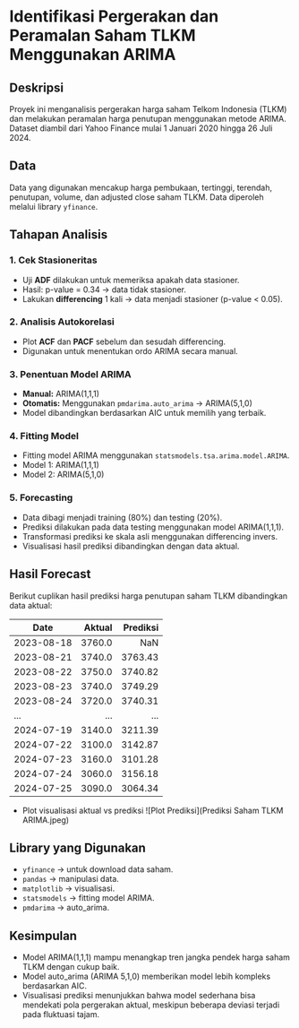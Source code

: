 # Identifikasi Pergerakan dan Peramalan Saham TLKM Menggunakan ARIMA

## Deskripsi
Proyek ini menganalisis pergerakan harga saham Telkom Indonesia (TLKM) dan melakukan peramalan harga penutupan menggunakan metode ARIMA. Dataset diambil dari Yahoo Finance mulai 1 Januari 2020 hingga 26 Juli 2024.

## Data
Data yang digunakan mencakup harga pembukaan, tertinggi, terendah, penutupan, volume, dan adjusted close saham TLKM. Data diperoleh melalui library `yfinance`.

## Tahapan Analisis

### 1. Cek Stasioneritas
- Uji **ADF** dilakukan untuk memeriksa apakah data stasioner.
- Hasil: p-value = 0.34 → data tidak stasioner.
- Lakukan **differencing** 1 kali → data menjadi stasioner (p-value < 0.05).

### 2. Analisis Autokorelasi
- Plot **ACF** dan **PACF** sebelum dan sesudah differencing.
- Digunakan untuk menentukan ordo ARIMA secara manual.

### 3. Penentuan Model ARIMA
- **Manual:** ARIMA(1,1,1)
- **Otomatis:** Menggunakan `pmdarima.auto_arima` → ARIMA(5,1,0)
- Model dibandingkan berdasarkan AIC untuk memilih yang terbaik.

### 4. Fitting Model
- Fitting model ARIMA menggunakan `statsmodels.tsa.arima.model.ARIMA`.
- Model 1: ARIMA(1,1,1)
- Model 2: ARIMA(5,1,0)

### 5. Forecasting
- Data dibagi menjadi training (80%) dan testing (20%).
- Prediksi dilakukan pada data testing menggunakan model ARIMA(1,1,1).
- Transformasi prediksi ke skala asli menggunakan differencing invers.
- Visualisasi hasil prediksi dibandingkan dengan data aktual.

## Hasil Forecast
Berikut cuplikan hasil prediksi harga penutupan saham TLKM dibandingkan data aktual:

| Date       | Aktual  | Prediksi     |
|------------|--------:|-------------:|
| 2023-08-18 | 3760.0  | NaN          |
| 2023-08-21 | 3740.0  | 3763.43      |
| 2023-08-22 | 3750.0  | 3740.82      |
| 2023-08-23 | 3740.0  | 3749.29      |
| 2023-08-24 | 3720.0  | 3740.31      |
| ...        | ...     | ...          |
| 2024-07-19 | 3140.0  | 3211.39      |
| 2024-07-22 | 3100.0  | 3142.87      |
| 2024-07-23 | 3160.0  | 3101.28      |
| 2024-07-24 | 3060.0  | 3156.18      |
| 2024-07-25 | 3090.0  | 3064.34      |

- Plot visualisasi aktual vs prediksi 
  ![Plot Prediksi](Prediksi Saham TLKM ARIMA.jpeg)

## Library yang Digunakan
- `yfinance` → untuk download data saham.
- `pandas` → manipulasi data.
- `matplotlib` → visualisasi.
- `statsmodels` → fitting model ARIMA.
- `pmdarima` → auto_arima.

## Kesimpulan
- Model ARIMA(1,1,1) mampu menangkap tren jangka pendek harga saham TLKM dengan cukup baik.
- Model auto_arima (ARIMA 5,1,0) memberikan model lebih kompleks berdasarkan AIC.
- Visualisasi prediksi menunjukkan bahwa model sederhana bisa mendekati pola pergerakan aktual, meskipun beberapa deviasi terjadi pada fluktuasi tajam.

